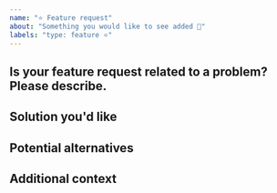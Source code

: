 ```yaml
---
name: "⭐️ Feature request"
about: "Something you would like to see added 🤩"
labels: "type: feature ⭐️"
---
```


## Is your feature request related to a problem? Please describe.
<!-- Describe what the problem is. E.g "I'm always frustrated when [...]" -->

## Solution you'd like
<!-- Describe what you want to happen. -->

## Potential alternatives
<!-- Describe alternative solutions or features, if you've considered any. -->

## Additional context
<!-- Add any other context or screenshots about the feature request here. -->
